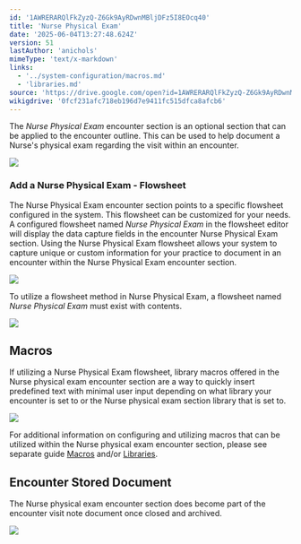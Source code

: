 ```yaml
---
id: '1AWRERARQlFkZyzQ-Z6Gk9AyRDwnMBljDFz5I8EOcq40'
title: 'Nurse Physical Exam'
date: '2025-06-04T13:27:48.624Z'
version: 51
lastAuthor: 'anichols'
mimeType: 'text/x-markdown'
links:
  - '../system-configuration/macros.md'
  - 'libraries.md'
source: 'https://drive.google.com/open?id=1AWRERARQlFkZyzQ-Z6Gk9AyRDwnMBljDFz5I8EOcq40'
wikigdrive: '0fcf231afc718eb196d7e9411fc515dfca8afcb6'
---
```

The *Nurse Physical Exam* encounter section is an optional section that can be applied to the encounter outline.  This can be used to help document a Nurse's physical exam regarding the visit within an encounter.

![](../nurse-physical-exam.assets/5c68794ff19f77b5326378eeff710bd7.png)

### Add a Nurse Physical Exam - Flowsheet

The Nurse Physical Exam encounter section points to a specific flowsheet configured in the system.  This flowsheet can be customized for your needs.  A configured flowsheet named *Nurse Physical Exam* in the flowsheet editor will display the data capture fields in the encounter Nurse Physical Exam section. Using the Nurse Physical Exam flowsheet allows your system to capture unique or custom information for your practice to document in an encounter within the Nurse Physical Exam encounter section.

![](../nurse-physical-exam.assets/89d153fd1b41931483f633194b24bd80.png)

To utilize a flowsheet method in Nurse Physical Exam, a flowsheet named *Nurse Physical Exam* must exist with contents.

![](../nurse-physical-exam.assets/8eee5bb4bfd81070f630a1af011cd9df.png)

## Macros

If utilizing a Nurse Physical Exam flowsheet, library macros offered in the Nurse physical exam encounter section are a way to quickly insert predefined text with minimal user input depending on what library your encounter is set to or the Nurse physical exam section library that is set to.

![](../nurse-physical-exam.assets/9c53ab53a1caf5365df8294e35f1af2e.png)

For additional information on configuring and utilizing macros that can be utilized within the Nurse physical exam encounter section, please see separate guide [Macros](../system-configuration/macros.md#properties-of-a-macro) and/or [Libraries](libraries.md).

## Encounter Stored Document

The Nurse physical exam encounter section does become part of the encounter visit note document once closed and archived.

![](../nurse-physical-exam.assets/bba30895aa84983b9b66970d41bd3ad6.png)
